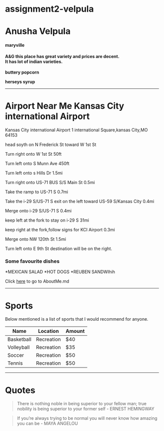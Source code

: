 # assignment2-velpula
# Anusha Velpula

#### maryville

#### A&G this place has great variety and prices are decent.<br>It has lot of indian varieties.

**buttery popcorn**

**herseys syrup**

-----------------------------
# Airport Near Me Kansas City international Airport

Kansas City international Airport 1 international Square,kansas City,MO 64153

head soyth on N Frederick St toward W 1st St

Turn right onto W 1st St 50ft

Turn left onto S Munn Ave 450ft

Turn left onto s Hills Dr 1.5mi

Turn right onto US-71 BUS S/S Main St 0.5mi

Take the ramp to US-71 S 0.7mi

Take the i-29 S/US-71 S exit on the left toward US-59 S/Kansas City 0.4mi

Merge onto i-29 S/US-71 S 0.4mi

keep left at the fork to stay on i-29 S 31mi

keep right at the fork,follow signs for KCI Airport 0.3mi

Merge onto NW 120th St 1.5mi

Turn left onto E 9th St 
destination will be on the right.

### Some favourite dishes
*MEXICAN SALAD
*HOT DOGS
*REUBEN SANDWIhih

Click [here](https://github.com/anushavelpula123/assignment2-velpula/blob/main/AboutMe.md) to go to AboutMe.md

-----------------------------------------------

# Sports

Below mentioned is a list of sports that I would recommend for anyone.

|  Name       |  Location   | Amount|
|-------------|-------------|-------|
|  Basketball | Recreation  |  $40  |
|  Volleyball | Recreation  |  $35  |
|  Soccer     | Recreation  |  $50  |
|  Tennis     | Recreation  |  $50  |

-------------------------------------------------

# Quotes

> There is nothing noble in being superior to your fellow man; true nobility is being superior to your former self - ERNEST HEMINGWAY

> If you’re always trying to be normal you will never know how amazing you can be - MAYA ANGELOU

